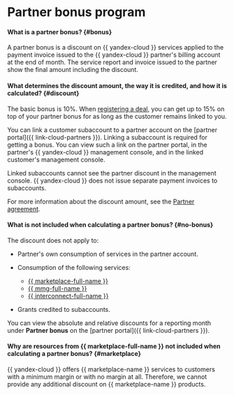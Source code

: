 # Partner bonus program

#### What is a partner bonus? {#bonus}

A partner bonus is a discount on {{ yandex-cloud }} services applied to the payment invoice issued to the {{ yandex-cloud }} partner's billing account at the end of month. The service report and invoice issued to the partner show the final amount including the discount.

#### What determines the discount amount, the way it is credited, and how it is calculated? {#discount}

The basic bonus is 10%. When [registering a deal](../../partner/program/var-tools.md#deal-reg), you can get up to 15% on top of your partner bonus for as long as the customer remains linked to you.

You can link a customer subaccount to a partner account on the [partner portal]({{ link-cloud-partners }}). Linking a subaccount is required for getting a bonus. You can view such a link on the partner portal, in the partner's {{ yandex-cloud }} management console, and in the linked customer's management console.

Linked subaccounts cannot see the partner discount in the management console. {{ yandex-cloud }} does not issue separate payment invoices to subaccounts.

For more information about the discount amount, see the [Partner agreement](https://yandex.ru/legal/cloud_grant/?lang=ru).

#### What is not included when calculating a partner bonus? {#no-bonus}

The discount does not apply to:

* Partner's own consumption of services in the partner account.
* Consumption of the following services:

  * [{{ marketplace-full-name }}](/marketplace)
  * [{{ mmg-full-name }}](../../storedoc/)
  * [{{ interconnect-full-name }}](../../interconnect/)

* Grants credited to subaccounts.

You can view the absolute and relative discounts for a reporting month under **Partner bonus** on the [partner portal]({{ link-cloud-partners }}).

#### Why are resources from {{ marketplace-full-name }} not included when calculating a partner bonus? {#marketplace}

{{ yandex-cloud }} offers {{ marketplace-name }} services to customers with a minimum margin or with no margin at all. Therefore, we cannot provide any additional discount on {{ marketplace-name }} products.

